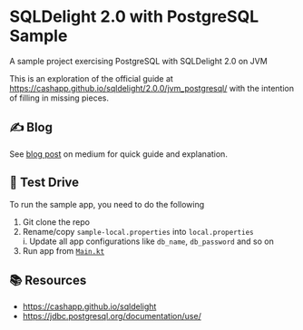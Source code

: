 # SQLDelight 2.0 with PostgreSQL Sample
A sample project exercising PostgreSQL with SQLDelight 2.0 on JVM


This is an exploration of the official guide at https://cashapp.github.io/sqldelight/2.0.0/jvm_postgresql/ with the intention of filling in missing pieces. 

## ✍️ Blog
See [blog post](https://medium.com/@hossainkhan/using-sqldelight-2-0-with-postgresql-for-jvm-10e749093a82) on medium for quick guide and explanation. 

## 🚗 Test Drive
To run the sample app, you need to do the following
1. Git clone the repo
1. Rename/copy `sample-local.properties` into `local.properties`  
  i. Update all app configurations like `db_name`, `db_password` and so on 
1. Run app from [`Main.kt`](https://github.com/hossain-khan/SQLDelight-PostgreSQL-JVM-sample/blob/main/src/main/kotlin/dev/hossain/postgresqldelight/Main.kt)  

## 📚 Resources
* https://cashapp.github.io/sqldelight
* https://jdbc.postgresql.org/documentation/use/
